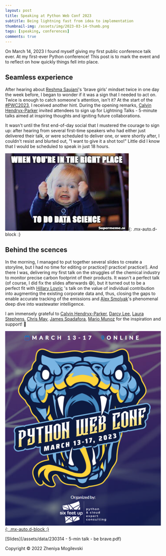 ```yaml
---
layout: post
title: Speaking at Python Web Conf 2023
subtitle: Being lightning fast from idea to implementation
thumbnail-img: /assets/img/2023-03-14-thumb.png
tags: [speaking, conferences]
comments: true
---
```


On March 14, 2023 I found myself giving my first public conference talk ever. At my first-ever Python conference! This post is to mark the event and to reflect on how quickly things fell into place.

## Seamless experience

After hearing about [Reshma Saujani](https://www.linkedin.com/in/ACoAAAAibQQBTiAn2pwkbuO-2jMyWyMMBr30PqM)'s 'brave girls' mindset twice in one day the week before, I began to wonder if it was a sign that I needed to act on. Twice is enough to catch someone's attention, isn't it? At the start of the [#PWC2023](https://www.linkedin.com/feed/hashtag/?keywords=pwc2023&highlightedUpdateUrns=urn%3Ali%3Aactivity%3A7041593706444939264), I received another hint. During the opening remarks, [Calvin Hendryx-Parker](https://www.linkedin.com/in/ACoAAAA6RfEBXH_gmmVFFE95S9wfMhaZHJws2oI) invited attendees to sign up for Lightning Talks - 5-minute talks aimed at inspiring thoughts and igniting future collaborations.

It wasn't until the first end-of-day social that I mustered the courage to sign up: after hearing from several first-time speakers who had either just delivered their talk, or were scheduled to deliver one, or were shortly after, I couldn't resist and blurted out, "I want to give it a shot too!" Little did I know that I would be scheduled to speak in just 18 hours.

![being-ds](/assets/img/supermeme_zhenev_ds.png){: .mx-auto.d-block :}

## Behind the scences

In the morning, I managed to put together several slides to create a storyline, but I had no time for editing or practice[! practice! practice!]. And there I was, delivering my first talk on the struggles of the chemical industry to monitor precise carbon footprint of their products. It wasn't a perfect talk (of course, I did fix the slides afterwards 😅), but it turned out to be a perfect fit with [Hillary Lovric](https://www.linkedin.com/in/ACoAAAWs6l0BycAqreW8ZA5fU0fNnD-JzhjsMUM) 's talk on the value of individual contribution into augmenting the existing corporate data and, thus, closing the gaps to enable accurate tracking of the emissions and [Alex Smolyak](https://www.linkedin.com/in/ACoAAAO-9mUBWLHvKkIQPw2psSh_k_fI1rOxPds)'s phenomenal deep dive into wastewater intelligence.

I am immensely grateful to [Calvin Hendryx-Parker](https://www.linkedin.com/in/ACoAAAA6RfEBXH_gmmVFFE95S9wfMhaZHJws2oI), [Darcy Lee](https://www.linkedin.com/in/ACoAAADTff8BCK7UDKKvOYDK6k2KRbixfPpyLSE), [Laura Stephens](https://www.linkedin.com/in/ACoAAAGJdwABlZup6ZolmXh02z-T8JzlqjJree4), [Chris May](https://www.linkedin.com/in/ACoAAAAtj0EBa4iX7CT8V13tKUc_wSOZ6L5t3hI), [James Spadafora](https://www.linkedin.com/in/ACoAAAVjehgBXfpyx32NpIULxKSRGF5VvvvRH9k), [Mario Munoz](https://www.linkedin.com/in/ACoAAAU78sEBQANIeKIGKmXc--m31TVE5V6grjI) for the inspiration and support! 🙌

[![pwc2023](/assets/img/2023_pythonwebconf_logo.png){: .mx-auto.d-block :}](https://2023.pythonwebconf.com)

[Slides](/assets/data/230314 - 5-min talk - be brave.pdf)

Copyright © 2022 Zheniya Mogilevski
